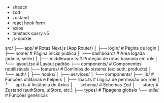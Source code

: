 - shadcn
- zod
- zustand
- react hook form
- axios
- tanstack query v5
- js-cookie



src/
├── app/                        # Rotas Next.js (App Router)
│   ├── login/                 # Página de login
│   ├── home/                  # Página inicial pública
│   ├── dashboard/             # Área logada (admin, seller)
│   ├── middleware.ts          # Proteção de rotas baseada em role
│   └── layout.tsx             # Layout padrão
├── components/                # Componentes reutilizáveis
├── features/                  # Domínios do sistema (ex: auth, products)
│   └── auth/
│       ├── hooks/
│       ├── services/
│       └── components/
├── lib/                       # Funções utilitárias e helpers
│   ├── rbac.ts                # Lógica de permissão por role
│   └── api.ts                 # Instância do Axios
├── schema/                    # Schemas Zod
├── store/                     # Zustand (authStore, uiStore, etc.)
├── types/                     # Tipagens globais
└── utils/                     # Funções genéricas
